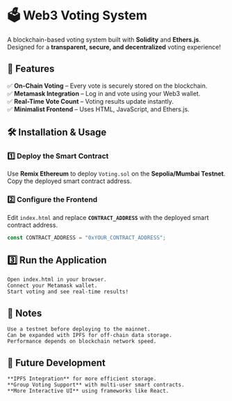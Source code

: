 # 🗳️ Web3 Voting System  

A blockchain-based voting system built with **Solidity** and **Ethers.js**.  
Designed for a **transparent, secure, and decentralized** voting experience!  

## 🚀 Features  
✅ **On-Chain Voting** – Every vote is securely stored on the blockchain.  
✅ **Metamask Integration** – Log in and vote using your Web3 wallet.  
✅ **Real-Time Vote Count** – Voting results update instantly.  
✅ **Minimalist Frontend** – Uses HTML, JavaScript, and Ethers.js.  

## 🛠️ Installation & Usage  

### **1️⃣ Deploy the Smart Contract**  
Use **Remix Ethereum** to deploy `Voting.sol` on the **Sepolia/Mumbai Testnet**.  
Copy the deployed smart contract address.  

### **2️⃣ Configure the Frontend**  
Edit `index.html` and replace **`CONTRACT_ADDRESS`** with the deployed smart contract address.  

```js
const CONTRACT_ADDRESS = "0xYOUR_CONTRACT_ADDRESS";

```

## 3️⃣ Run the Application

    Open index.html in your browser.
    Connect your Metamask wallet.
    Start voting and see real-time results!

## 📌 Notes

    Use a testnet before deploying to the mainnet.
    Can be expanded with IPFS for off-chain data storage.
    Performance depends on blockchain network speed.

## 🎯 Future Development

    **IPFS Integration** for more efficient storage.
    **Group Voting Support** with multi-user smart contracts.
    **More Interactive UI** using frameworks like React.
